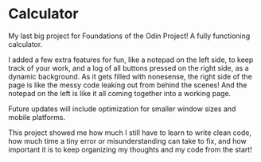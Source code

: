 # Calculator
My last big project for Foundations of the Odin Project! A fully functioning calculator.

I added a few extra features for fun, like a notepad on the left side, to keep track of your work, and a log of all buttons pressed on the right side, as a dynamic background. As it gets filled with nonesense, the right side of the page is like the messy code leaking out from behind the scenes! And the notepad on the left is like it all coming together into a working page.

Future updates will include optimization for smaller window sizes and mobile platforms. 

This project showed me how much I still have to learn to write clean code, how much time a tiny error or misunderstanding can take to fix, and how important it is to keep organizing my thoughts and my code from the start!


